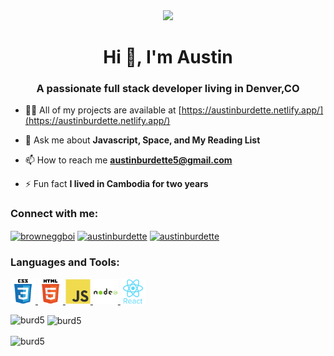 <div id="header" align="center">
  <img src="https://media2.giphy.com/media/qgQUggAC3Pfv687qPC/giphy.gif?cid=ecf05e47rzwrxnnc5tedcuemiy8i4l8vb8hyc6xmz6ulrud0&rid=giphy.gif&ct=g" width="100"/>
</div>
<h1 align="center">Hi 👋, I'm Austin</h1>
<h3 align="center">A passionate full stack developer living in Denver,CO</h3>

- 👨‍💻 All of my projects are available at [https://austinburdette.netlify.app/](https://austinburdette.netlify.app/)

- 💬 Ask me about **Javascript, Space, and My Reading List**

- 📫 How to reach me **austinburdette5@gmail.com**

- ⚡ Fun fact **I lived in Cambodia for two years**

<h3 align="left">Connect with me:</h3>
<p align="left">
<a href="https://twitter.com/browneggboi" target="blank"><img align="center" src="https://raw.githubusercontent.com/rahuldkjain/github-profile-readme-generator/master/src/images/icons/Social/twitter.svg" alt="browneggboi" height="30" width="40" /></a>
<a href="https://linkedin.com/in/austinburdette" target="blank"><img align="center" src="https://raw.githubusercontent.com/rahuldkjain/github-profile-readme-generator/master/src/images/icons/Social/linked-in-alt.svg" alt="austinburdette" height="30" width="40" /></a>
<a href="https://fb.com/austinburdette" target="blank"><img align="center" src="https://raw.githubusercontent.com/rahuldkjain/github-profile-readme-generator/master/src/images/icons/Social/facebook.svg" alt="austinburdette" height="30" width="40" /></a>
</p>

<h3 align="left">Languages and Tools:</h3>
<p align="left"> <a href="https://www.w3schools.com/css/" target="_blank" rel="noreferrer"> <img src="https://raw.githubusercontent.com/devicons/devicon/master/icons/css3/css3-original-wordmark.svg" alt="css3" width="40" height="40"/> </a> <a href="https://www.w3.org/html/" target="_blank" rel="noreferrer"> <img src="https://raw.githubusercontent.com/devicons/devicon/master/icons/html5/html5-original-wordmark.svg" alt="html5" width="40" height="40"/> </a> <a href="https://developer.mozilla.org/en-US/docs/Web/JavaScript" target="_blank" rel="noreferrer"> <img src="https://raw.githubusercontent.com/devicons/devicon/master/icons/javascript/javascript-original.svg" alt="javascript" width="40" height="40"/> </a> <a href="https://nodejs.org" target="_blank" rel="noreferrer"> <img src="https://raw.githubusercontent.com/devicons/devicon/master/icons/nodejs/nodejs-original-wordmark.svg" alt="nodejs" width="40" height="40"/> </a> <a href="https://reactjs.org/" target="_blank" rel="noreferrer"> <img src="https://raw.githubusercontent.com/devicons/devicon/master/icons/react/react-original-wordmark.svg" alt="react" width="40" height="40"/> </a> </p>

<p><img align="left" src="https://github-readme-stats.vercel.app/api/top-langs?username=burd5&show_icons=true&locale=en&layout=compact" alt="burd5" /></p>

<p>&nbsp;<img align="center" src="https://github-readme-stats.vercel.app/api?username=burd5&show_icons=true&locale=en" alt="burd5" /></p>

<p><img align="center" src="https://github-readme-streak-stats.herokuapp.com/?user=burd5&" alt="burd5" /></p>
